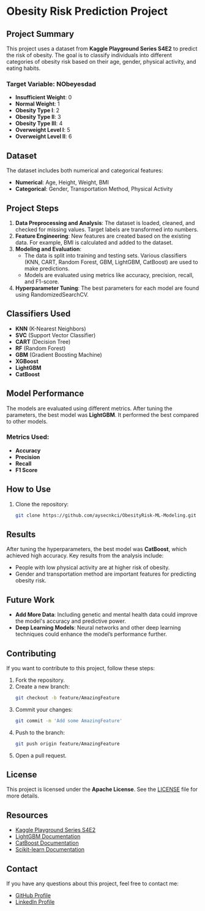 # Obesity Risk Prediction Project

## Project Summary

This project uses a dataset from **Kaggle Playground Series S4E2** to predict the risk of obesity. The goal is to classify individuals into different categories of obesity risk based on their age, gender, physical activity, and eating habits.

### Target Variable: **NObeyesdad**
- **Insufficient Weight**: 0
- **Normal Weight**: 1
- **Obesity Type I**: 2
- **Obesity Type II**: 3
- **Obesity Type III**: 4
- **Overweight Level I**: 5
- **Overweight Level II**: 6

## Dataset

The dataset includes both numerical and categorical features:
- **Numerical**: Age, Height, Weight, BMI
- **Categorical**: Gender, Transportation Method, Physical Activity

## Project Steps

1. **Data Preprocessing and Analysis**: The dataset is loaded, cleaned, and checked for missing values. Target labels are transformed into numbers.
2. **Feature Engineering**: New features are created based on the existing data. For example, BMI is calculated and added to the dataset.
3. **Modeling and Evaluation**:
   - The data is split into training and testing sets. Various classifiers (KNN, CART, Random Forest, GBM, LightGBM, CatBoost) are used to make predictions.
   - Models are evaluated using metrics like accuracy, precision, recall, and F1-score.
4. **Hyperparameter Tuning**: The best parameters for each model are found using RandomizedSearchCV.

## Classifiers Used
- **KNN** (K-Nearest Neighbors)
- **SVC** (Support Vector Classifier)
- **CART** (Decision Tree)
- **RF** (Random Forest)
- **GBM** (Gradient Boosting Machine)
- **XGBoost**
- **LightGBM**
- **CatBoost**

## Model Performance

The models are evaluated using different metrics. After tuning the parameters, the best model was **LightGBM**. It performed the best compared to other models.

### Metrics Used:
- **Accuracy**
- **Precision**
- **Recall**
- **F1 Score**

## How to Use

1. Clone the repository:
   ```bash
   git clone https://github.com/aysecnkci/ObesityRisk-ML-Modeling.git


## Results

After tuning the hyperparameters, the best model was **CatBoost**, which achieved high accuracy. Key results from the analysis include:

- People with low physical activity are at higher risk of obesity.
- Gender and transportation method are important features for predicting obesity risk.

## Future Work

- **Add More Data**: Including genetic and mental health data could improve the model's accuracy and predictive power.
- **Deep Learning Models**: Neural networks and other deep learning techniques could enhance the model’s performance further.

## Contributing

If you want to contribute to this project, follow these steps:

1. Fork the repository.
2. Create a new branch:
   ```bash
   git checkout -b feature/AmazingFeature
   ```
3. Commit your changes:
   ```bash
   git commit -m 'Add some AmazingFeature'
   ```
4. Push to the branch:
   ```bash
   git push origin feature/AmazingFeature
   ```
5. Open a pull request.

## License

This project is licensed under the **Apache License**. See the [LICENSE](./LICENSE) file for more details.

## Resources

- [Kaggle Playground Series S4E2](https://www.kaggle.com/competitions/playground-series-s4e2/)
- [LightGBM Documentation](https://lightgbm.readthedocs.io/)
- [CatBoost Documentation](https://catboost.ai/)
- [Scikit-learn Documentation](https://scikit-learn.org/)

## Contact

If you have any questions about this project, feel free to contact me: 

- [GitHub Profile](https://github.com/aysecnkci)
- [LinkedIn Profile](https://www.linkedin.com/in/aysearslancanakci)
```


